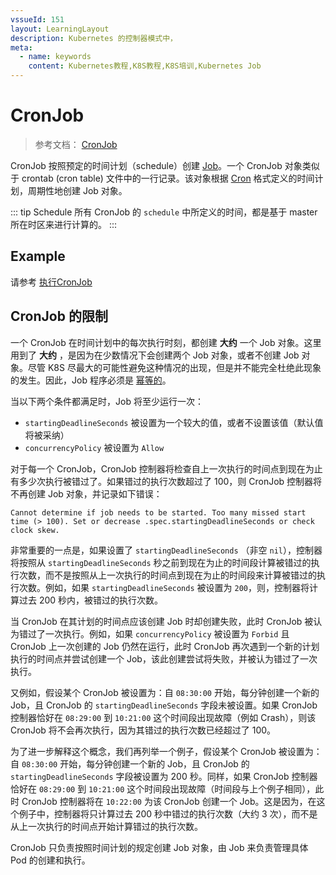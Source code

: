 ```yaml
---
vssueId: 151
layout: LearningLayout
description: Kubernetes 的控制器模式中，
meta:
  - name: keywords
    content: Kubernetes教程,K8S教程,K8S培训,Kubernetes Job
---
```


# CronJob

<AdSenseTitle>

> 参考文档： [CronJob](https://kubernetes.io/docs/concepts/workloads/controllers/cron-jobs/)

CronJob 按照预定的时间计划（schedule）创建 [Job](../wl-job/)。一个 CronJob 对象类似于 crontab (cron table) 文件中的一行记录。该对象根据 [Cron](https://en.wikipedia.org/wiki/Cron) 格式定义的时间计划，周期性地创建 Job 对象。

::: tip Schedule
所有 CronJob 的 `schedule` 中所定义的时间，都是基于 master 所在时区来进行计算的。 
:::

</AdSenseTitle>


## Example

请参考 [执行CronJob](./run.html)

## CronJob 的限制

一个 CronJob 在时间计划中的每次执行时刻，都创建 **大约** 一个 Job 对象。这里用到了 **大约** ，是因为在少数情况下会创建两个 Job 对象，或者不创建 Job 对象。尽管 K8S 尽最大的可能性避免这种情况的出现，但是并不能完全杜绝此现象的发生。因此，Job 程序必须是 [幂等的](/glossary/idempotent.html)。


当以下两个条件都满足时，Job 将至少运行一次：
* `startingDeadlineSeconds` 被设置为一个较大的值，或者不设置该值（默认值将被采纳）
* `concurrencyPolicy` 被设置为 `Allow`

对于每一个 CronJob，CronJob 控制器将检查自上一次执行的时间点到现在为止有多少次执行被错过了。如果错过的执行次数超过了 100，则 CronJob 控制器将不再创建 Job 对象，并记录如下错误：

``` 
Cannot determine if job needs to be started. Too many missed start time (> 100). Set or decrease .spec.startingDeadlineSeconds or check clock skew.
```

非常重要的一点是，如果设置了 `startingDeadlineSeconds` （非空 `nil`），控制器将按照从 `startingDeadlineSeconds` 秒之前到现在为止的时间段计算被错过的执行次数，而不是按照从上一次执行的时间点到现在为止的时间段来计算被错过的执行次数。例如，如果 `startingDeadlineSeconds` 被设置为 `200`，则，控制器将计算过去 200 秒内，被错过的执行次数。

当 CronJob 在其计划的时间点应该创建 Job 时却创建失败，此时 CronJob 被认为错过了一次执行。例如，如果 `concurrencyPolicy` 被设置为 `Forbid` 且 CronJob 上一次创建的 Job 仍然在运行，此时 CronJob 再次遇到一个新的计划执行的时间点并尝试创建一个 Job，该此创建尝试将失败，并被认为错过了一次执行。

又例如，假设某个 CronJob 被设置为：自 `08:30:00` 开始，每分钟创建一个新的 Job，且 CronJob 的 `startingDeadlineSeconds` 字段未被设置。如果 CronJob 控制器恰好在 `08:29:00` 到 `10:21:00` 这个时间段出现故障（例如 Crash），则该 CronJob 将不会再次执行，因为其错过的执行次数已经超过了 100。

为了进一步解释这个概念，我们再列举一个例子，假设某个 CronJob 被设置为：自 `08:30:00` 开始，每分钟创建一个新的 Job，且 CronJob 的 `startingDeadlineSeconds` 字段被设置为 200 秒。同样，如果 CronJob 控制器恰好在 `08:29:00` 到 `10:21:00` 这个时间段出现故障（时间段与上个例子相同），此时 CronJob 控制器将在 `10:22:00` 为该 CronJob 创建一个 Job。这是因为，在这个例子中，控制器将只计算过去 200 秒中错过的执行次数（大约 3 次），而不是从上一次执行的时间点开始计算错过的执行次数。

CronJob 只负责按照时间计划的规定创建 Job 对象，由 Job 来负责管理具体 Pod 的创建和执行。
